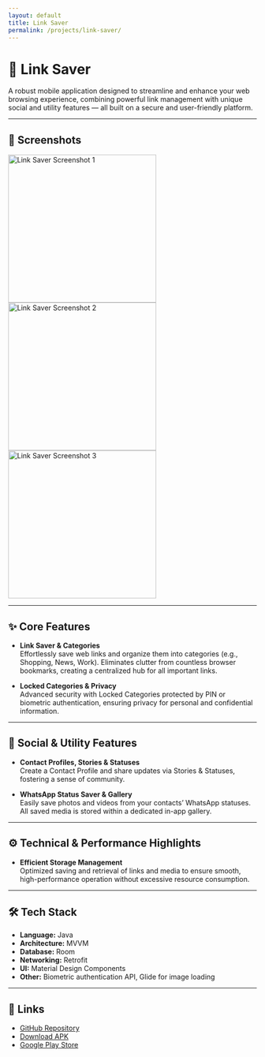 ```yaml
---
layout: default
title: Link Saver
permalink: /projects/link-saver/
---
```


# 🔗 Link Saver

A robust mobile application designed to streamline and enhance your web browsing experience, combining powerful link management with unique social and utility features — all built on a secure and user-friendly platform.

---

## 📸 Screenshots

<!-- Replace these dummy images with your real screenshots -->
<img src="{{ site.baseurl }}/assets/images/link-saver1.png" alt="Link Saver Screenshot 1" width="300">
<img src="{{ site.baseurl }}/assets/images/link-saver2.png" alt="Link Saver Screenshot 2" width="300">
<img src="{{ site.baseurl }}/assets/images/link-saver3.png" alt="Link Saver Screenshot 3" width="300">

---

## ✨ Core Features

- **Link Saver & Categories**  
  Effortlessly save web links and organize them into categories (e.g., Shopping, News, Work). Eliminates clutter from countless browser bookmarks, creating a centralized hub for all important links.

- **Locked Categories & Privacy**  
  Advanced security with Locked Categories protected by PIN or biometric authentication, ensuring privacy for personal and confidential information.

---

## 👥 Social & Utility Features

- **Contact Profiles, Stories & Statuses**  
  Create a Contact Profile and share updates via Stories & Statuses, fostering a sense of community.

- **WhatsApp Status Saver & Gallery**  
  Easily save photos and videos from your contacts’ WhatsApp statuses. All saved media is stored within a dedicated in-app gallery.

---

## ⚙️ Technical & Performance Highlights

- **Efficient Storage Management**  
  Optimized saving and retrieval of links and media to ensure smooth, high-performance operation without excessive resource consumption.

---

## 🛠 Tech Stack

- **Language:** Java  
- **Architecture:** MVVM  
- **Database:** Room  
- **Networking:** Retrofit  
- **UI:** Material Design Components  
- **Other:** Biometric authentication API, Glide for image loading

---

## 🔗 Links

- [GitHub Repository](https://github.com/yourusername/link-saver) <!-- replace later -->
- [Download APK](https://example.com/link-saver.apk) <!-- replace later -->
- [Google Play Store](https://play.google.com/store/apps/details?id=your.package.name) <!-- replace later -->
